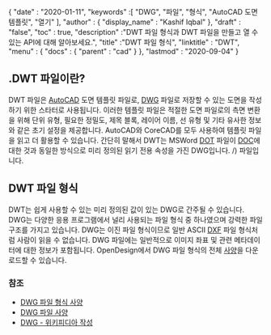 {
  "date" : "2020-01-11",
  "keywords" :[ "DWG", "파일", "형식", "AutoCAD 도면 템플릿", "열기" ],
  "author" : {
    "display_name" : "Kashif Iqbal"
},
  "draft" : "false",
  "toc" : true,
  "description" :"DWT 파일 형식과 DWT 파일을 만들고 열 수 있는 API에 대해 알아보세요.",
  "title" :"DWT 파일 형식",
  "linktitle" : "DWT",
  "menu" : {
    "docs" : {
      "parent" : "cad"
}
},
  "lastmod" : "2020-09-04"
}

## .DWT 파일이란?

DWT 파일은 [AutoCAD](https://www.autodesk.com/) 도면 템플릿 파일로, [DWG](/ko/cad/dwg/) 파일로 저장할 수 있는 도면을 작성하기 위한 스타터로 사용됩니다. 이러한 템플릿 파일은 적절한 도면 파일로의 측면 변환을 위해 단위 유형, 필요한 정밀도, 제목 블록, 레이어 이름, 선 유형 및 기타 유사한 정보와 같은 초기 설정을 제공합니다. AutoCAD와 CoreCAD를 모두 사용하여 템플릿 파일을 읽고 더 활용할 수 있습니다. 간단히 말해서 DWT는 MSWord [DOT](/ko/word-processing/dot/) 파일이 [DOC](/ko/word-processing/doc)에 대한 것과 동일한 방식으로 미리 정의된 읽기 전용 속성을 가진 DWG입니다. /) 파일입니다.

## DWT 파일 형식

DWT는 쉽게 사용할 수 있는 미리 정의된 값이 있는 DWG로 간주될 수 있습니다. DWG는 다양한 응용 프로그램에서 널리 사용되는 파일 형식 중 하나였으며 강력한 파일 구조를 가지고 있습니다. DWG는 이진 파일 형식이므로 일반 ASCII [DXF](/ko/cad/dxf/) 파일 형식처럼 사람이 읽을 수 없습니다. DWG 파일에는 일반적으로 이미지 좌표 및 관련 메타데이터에 대한 정보가 포함됩니다. OpenDesign에서 DWG 파일 형식의 전체 [사양](https://www.opendesign.com/files/guestdownloads/OpenDesign_Specification_for_.dwg_files.pdf)을 다운로드할 수 있습니다.

### 참조

* [DWG 파일 형식 사양](https://www.opendesign.com/files/guestdownloads/OpenDesign_Specification_for_.dwg_files.pdf)
* [DWG 파일 사양](https://www.scan2cad.com/blog/dwg/file-spec/)
* [DWG - 위키피디아 작성](https://en.wikipedia.org/wiki/.dwg)

